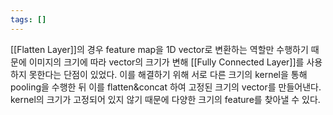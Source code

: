 ```yaml
---
tags: []
---
```

[[Flatten Layer]]의 경우 feature map을 1D vector로 변환하는 역할만 수행하기 때문에 이미지의 크기에 따라 vector의 크기가 변해 [[Fully Connected Layer]]를 사용하지 못한다는 단점이 있었다. 이를 해결하기 위해 서로 다른 크기의 kernel을 통해 pooling을 수행한 뒤 이를 flatten&concat 하여 고정된 크기의 vector를 만들어낸다. kernel의 크기가 고정되어 있지 않기 때문에 다양한 크기의 feature를 찾아낼 수 있다.